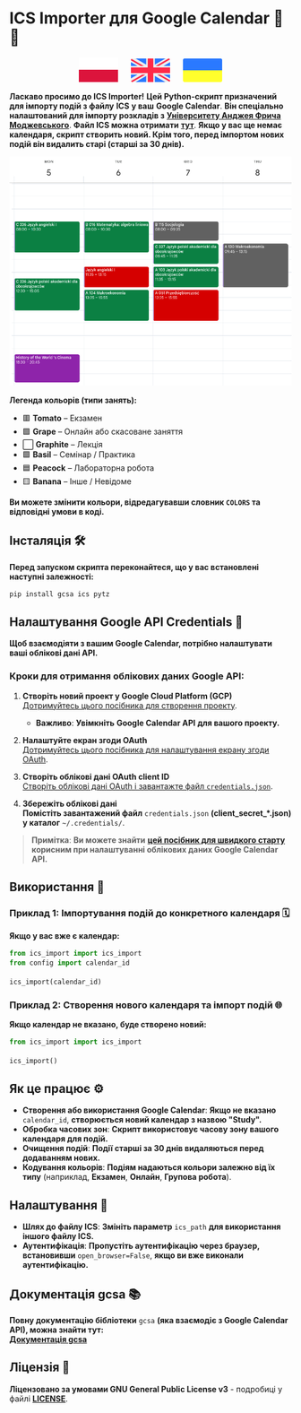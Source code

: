 # **ICS Importer для Google Calendar** 📅✨

<p align="center">
  <a href="pl.md"><img src="pl_icon.svg" width="70"></a>
  <a>&#8192;&#8192;</a>
  <a href="/README.md"><img src="en_icon.svg" width="70"></a>
  <a>&#8192;&#8192;</a>
  <a href="ua.md"><img src="ua_icon.svg" width="70"></a>
</p>

**Ласкаво просимо до ICS Importer!** **Цей Python-скрипт призначений для імпорту подій з файлу** **ICS** **у ваш** **Google Calendar**. **Він спеціально налаштований для імпорту розкладів з** [**Університету Анджея Фрича Моджевського**](https://uafm.edu.pl/). **Файл ICS можна отримати** **[тут](https://dziekanat.uafm.edu.pl/Plany/PlanyGrup)**. **Якщо у вас ще немає календаря, скрипт створить новий. Крім того, перед імпортом нових подій він видалить старі (старші за 30 днів).**

![ICS Importer Screenshot](shot.png)

**Легенда кольорів (типи занять):**

- 🟥 **Tomato** – Екзамен  
- 🟪 **Grape** – Онлайн або скасоване заняття  
- ⬜ **Graphite** – Лекція  
- 🟩 **Basil** – Семінар / Практика  
- 🟦 **Peacock** – Лабораторна робота  
- 🟨 **Banana** – Інше / Невідоме  

**Ви можете змінити кольори, відредагувавши словник `COLORS` та відповідні умови в коді.**

## **Інсталяція** 🛠️

**Перед запуском скрипта переконайтеся, що у вас встановлені наступні залежності:**

```bash
pip install gcsa ics pytz
```

## **Налаштування Google API Credentials** 🔑

**Щоб взаємодіяти з вашим Google Calendar, потрібно налаштувати ваші облікові дані API.**

### **Кроки для отримання облікових даних Google API:**

1. **Створіть новий проект у Google Cloud Platform (GCP)**  
   [Дотримуйтесь цього посібника для створення проекту](https://developers.google.com/workspace/guides/create-project).  
   - **Важливо**: **Увімкніть** **Google Calendar API** **для вашого проекту.**

2. **Налаштуйте екран згоди OAuth**  
   [Дотримуйтесь цього посібника для налаштування екрану згоди OAuth](https://developers.google.com/workspace/guides/configure-oauth-consent).

3. **Створіть облікові дані OAuth client ID**  
   [Створіть облікові дані OAuth і завантажте файл `credentials.json`](https://developers.google.com/workspace/guides/create-credentials#oauth-client-id).

4. **Збережіть облікові дані**  
   **Помістіть завантажений файл** `credentials.json` **(client_secret_*.json) у каталог** `~/.credentials/`.

> **Примітка**: **Ви можете знайти** [**цей посібник для швидкого старту**](https://developers.google.com/workspace/calendar/api/quickstart/python) **корисним при налаштуванні облікових даних Google Calendar API.**

## **Використання** 🎉

### **Приклад 1: Імпортування подій до конкретного календаря** 🗓️

**Якщо у вас вже є календар:**

```python
from ics_import import ics_import
from config import calendar_id

ics_import(calendar_id)
```

### **Приклад 2: Створення нового календаря та імпорт подій** 🌐

**Якщо календар не вказано, буде створено новий:**

```python
from ics_import import ics_import

ics_import()
```

## **Як це працює** ⚙️

- **Створення або використання Google Calendar**: **Якщо не вказано** `calendar_id`, **створюється новий календар з назвою "Study".**
- **Обробка часових зон**: **Скрипт використовує часову зону вашого календаря для подій.**
- **Очищення подій**: **Події старші за 30 днів видаляються перед додаванням нових.**
- **Кодування кольорів**: **Подіям надаються кольори залежно від їх типу** (наприклад, **Екзамен**, **Онлайн**, **Групова робота**).

## **Налаштування** 🎨

- **Шлях до файлу ICS**: **Змініть параметр** `ics_path` **для використання іншого файлу ICS.**
- **Аутентифікація**: **Пропустіть аутентифікацію через браузер, встановивши** `open_browser=False`, **якщо ви вже виконали аутентифікацію.**

## **Документація gcsa** 📚

**Повну документацію бібліотеки** `gcsa` **(яка взаємодіє з Google Calendar API), можна знайти тут:**  
[**Документація gcsa**](https://google-calendar-simple-api.readthedocs.io/en/latest/index.html)

## **Ліцензія** 📜

**Ліцензовано за умовами GNU General Public License v3** - подробиці у файлі [**LICENSE**](/LICENSE).